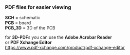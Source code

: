 ### PDF files for easier viewing

**SCH** = schematic  
**PCB** = board  
**PCB_3D** = 3D of the PCB

for **3D-PDF**s you can use the **Adobe Acrobar Reader**  
or **PDF Xchange Editor**  
https://www.pdf-xchange.com/product/pdf-xchange-editor
